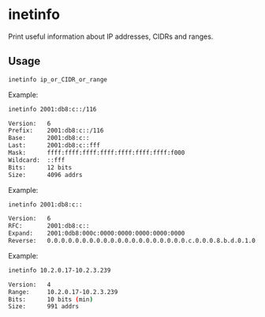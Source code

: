 # inetinfo

Print useful information about IP addresses, CIDRs and ranges.

## Usage

```bash
inetinfo ip_or_CIDR_or_range
```

Example:

```bash
inetinfo 2001:db8:c::/116

Version:   6
Prefix:    2001:db8:c::/116
Base:      2001:db8:c::
Last:      2001:db8:c::fff
Mask:      ffff:ffff:ffff:ffff:ffff:ffff:ffff:f000
Wildcard:  ::fff
Bits:      12 bits
Size:      4096 addrs
```

Example:

```bash
inetinfo 2001:db8:c::

Version:   6
RFC:       2001:db8:c::
Expand:    2001:0db8:000c:0000:0000:0000:0000:0000
Reverse:   0.0.0.0.0.0.0.0.0.0.0.0.0.0.0.0.0.0.0.0.c.0.0.0.8.b.d.0.1.0.0.2
```

Example:

```bash
inetinfo 10.2.0.17-10.2.3.239

Version:   4
Range:     10.2.0.17-10.2.3.239
Bits:      10 bits (min)
Size:      991 addrs
```
